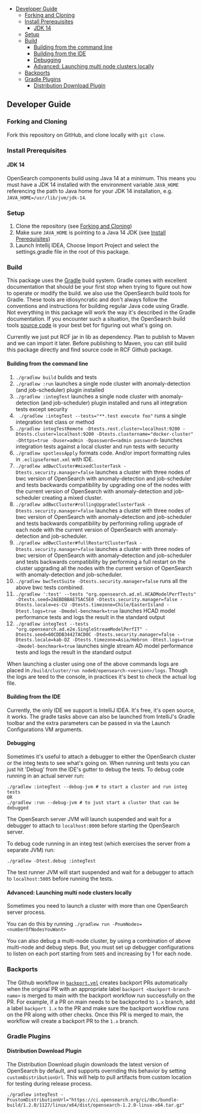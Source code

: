 - [Developer Guide](#developer-guide)
  - [Forking and Cloning](#forking-and-cloning)
  - [Install Prerequisites](#install-prerequisites)
    - [JDK 14](#jdk-14)
  - [Setup](#setup)
  - [Build](#build)
    - [Building from the command line](#building-from-the-command-line)
    - [Building from the IDE](#building-from-the-ide)
    - [Debugging](#debugging)
    - [Advanced: Launching multi node clusters locally](#advanced-launching-multi-node-clusters-locally)
  - [Backports](#backports)
  - [Gradle Plugins](#gradle-plugins)
    - [Distribution Download Plugin](#distribution-download-plugin)

## Developer Guide

### Forking and Cloning

Fork this repository on GitHub, and clone locally with `git clone`.

### Install Prerequisites

#### JDK 14

OpenSearch components build using Java 14 at a minimum. This means you must have a JDK 14 installed with the environment variable `JAVA_HOME` referencing the path to Java home for your JDK 14 installation, e.g. `JAVA_HOME=/usr/lib/jvm/jdk-14`.

### Setup

1. Clone the repository (see [Forking and Cloning](#forking-and-cloning))
2. Make sure `JAVA_HOME` is pointing to a Java 14 JDK (see [Install Prerequisites](#install-prerequisites))
3. Launch Intellij IDEA, Choose Import Project and select the settings.gradle file in the root of this package.

### Build

This package uses the [Gradle](https://docs.gradle.org/current/userguide/userguide.html) build system. Gradle comes with excellent documentation that should be your first stop when trying to figure out how to operate or modify the build. we also use the OpenSearch build tools for Gradle. These tools are idiosyncratic and don't always follow the conventions and instructions for building regular Java code using Gradle. Not everything in this package will work the way it's described in the Gradle documentation. If you encounter such a situation, the OpenSearch build tools [source code](https://github.com/opensearch-project/OpenSearch/tree/main/buildSrc/src/main/groovy/org/opensearch/gradle) is your best bet for figuring out what's going on.

Currently we just put RCF jar in lib as dependency. Plan to publish to Maven and we can import it later. Before publishing to Maven, you can still build this package directly and find source code in RCF Github package.

#### Building from the command line

1. `./gradlew build` builds and tests
2. `./gradlew :run` launches a single node cluster with anomaly-detection (and job-scheduler) plugin installed
3. `./gradlew :integTest` launches a single node cluster with anomaly-detection (and job-scheduler) plugin installed and runs all integration tests except security
4. ` ./gradlew :integTest --tests="**.test execute foo"` runs a single integration test class or method
5. `./gradlew integTestRemote -Dtests.rest.cluster=localhost:9200 -Dtests.cluster=localhost:9200 -Dtests.clustername="docker-cluster" -Dhttps=true -Duser=admin -Dpassword=<admin password>` launches integration tests against a local cluster and run tests with security
6. `./gradlew spotlessApply` formats code. And/or import formatting rules in `.eclipseformat.xml` with IDE.
7. `./gradlew adBwcCluster#mixedClusterTask -Dtests.security.manager=false` launches a cluster with three nodes of bwc version of OpenSearch with anomaly-detection and job-scheduler and tests backwards compatibility by upgrading one of the nodes with the current version of OpenSearch with anomaly-detection and job-scheduler creating a mixed cluster.
8. `./gradlew adBwcCluster#rollingUpgradeClusterTask -Dtests.security.manager=false` launches a cluster with three nodes of bwc version of OpenSearch with anomaly-detection and job-scheduler and tests backwards compatibility by performing rolling upgrade of each node with the current version of OpenSearch with anomaly-detection and job-scheduler.
9. `./gradlew adBwcCluster#fullRestartClusterTask -Dtests.security.manager=false` launches a cluster with three nodes of bwc version of OpenSearch with anomaly-detection and job-scheduler and tests backwards compatibility by performing a full restart on the cluster upgrading all the nodes with the current version of OpenSearch with anomaly-detection and job-scheduler.
10. `./gradlew bwcTestSuite -Dtests.security.manager=false` runs all the above bwc tests combined.
11. `./gradlew ':test' --tests "org.opensearch.ad.ml.HCADModelPerfTests" -Dtests.seed=2AEBDBBAE75AC5E0 -Dtests.security.manager=false -Dtests.locale=es-CU -Dtests.timezone=Chile/EasterIsland -Dtest.logs=true -Dmodel-benchmark=true` launches HCAD model performance tests and logs the result in the standard output
12. `./gradlew integTest --tests "org.opensearch.ad.e2e.SingleStreamModelPerfIT" -Dtests.seed=60CDDB34427ACD0C -Dtests.security.manager=false -Dtests.locale=kab-DZ -Dtests.timezone=Asia/Hebron -Dtest.logs=true -Dmodel-benchmark=true` launches single stream AD model performance tests and logs the result in the standard output

When launching a cluster using one of the above commands logs are placed in `/build/cluster/run node0/opensearch-<version>/logs`. Though the logs are teed to the console, in practices it's best to check the actual log file.

#### Building from the IDE

Currently, the only IDE we support is IntelliJ IDEA.  It's free, it's open source, it works. The gradle tasks above can also be launched from IntelliJ's Gradle toolbar and the extra parameters can be passed in via the Launch Configurations VM arguments. 

#### Debugging

Sometimes it's useful to attach a debugger to either the OpenSearch cluster or the integ tests to see what's going on. When running unit tests you can just hit 'Debug' from the IDE's gutter to debug the tests.  To debug code running in an actual server run:

```
./gradlew :integTest --debug-jvm # to start a cluster and run integ tests
OR
./gradlew :run --debug-jvm # to just start a cluster that can be debugged
```

The OpenSearch server JVM will launch suspended and wait for a debugger to attach to `localhost:8000` before starting the OpenSearch server.

To debug code running in an integ test (which exercises the server from a separate JVM) run:

```
./gradlew -Dtest.debug :integTest 
```

The test runner JVM will start suspended and wait for a debugger to attach to `localhost:5005` before running the tests.

#### Advanced: Launching multi node clusters locally

Sometimes you need to launch a cluster with more than one OpenSearch server process.

You can do this by running `./gradlew run -PnumNodes=<numberOfNodesYouWant>`

You can also debug a multi-node cluster, by using a combination of above multi-node and debug steps.
But, you must set up debugger configurations to listen on each port starting from `5005` and increasing by 1 for each node.

### Backports

The Github workflow in [`backport.yml`](.github/workflows/backport.yml) creates backport PRs automatically when the
original PR with an appropriate label `backport <backport-branch-name>` is merged to main with the backport workflow
run successfully on the PR. For example, if a PR on main needs to be backported to `1.x` branch, add a label
`backport 1.x` to the PR and make sure the backport workflow runs on the PR along with other checks. Once this PR is
merged to main, the workflow will create a backport PR to the `1.x` branch.

### Gradle Plugins

#### Distribution Download Plugin

The Distribution Download plugin downloads the latest version of OpenSearch by default, and supports overriding this behavior by setting `customDistributionUrl`. This will help to pull artifacts from custom location for testing during release process.
```
./gradlew integTest -PcustomDistributionUrl="https://ci.opensearch.org/ci/dbc/bundle-build/1.2.0/1127/linux/x64/dist/opensearch-1.2.0-linux-x64.tar.gz"
```
